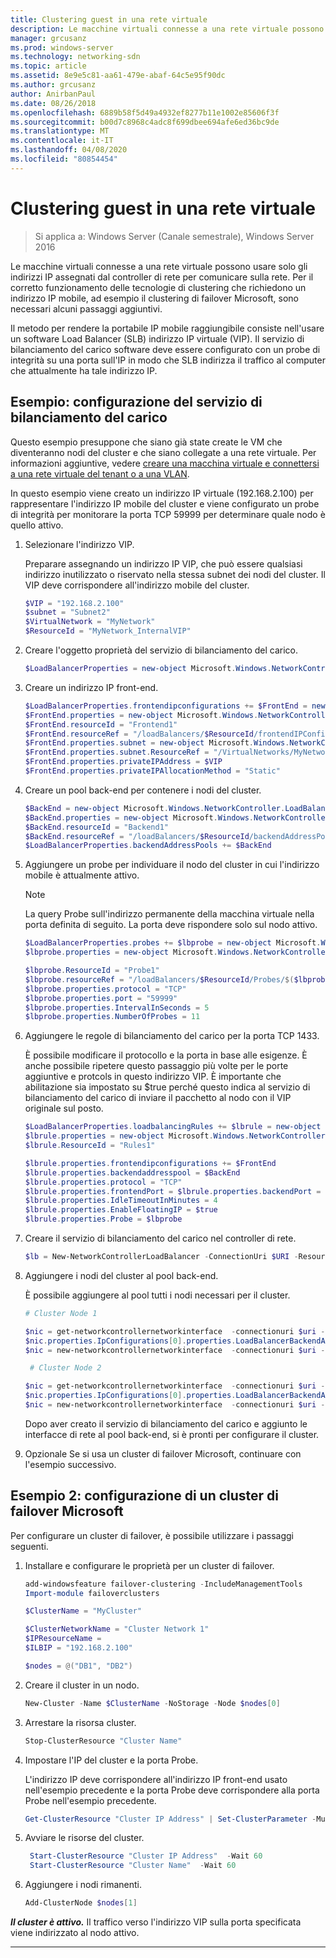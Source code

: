 ```yaml
---
title: Clustering guest in una rete virtuale
description: Le macchine virtuali connesse a una rete virtuale possono usare solo gli indirizzi IP assegnati dal controller di rete per comunicare sulla rete.  Per il corretto funzionamento delle tecnologie di clustering che richiedono un indirizzo IP mobile, ad esempio il clustering di failover Microsoft, sono necessari alcuni passaggi aggiuntivi.
manager: grcusanz
ms.prod: windows-server
ms.technology: networking-sdn
ms.topic: article
ms.assetid: 8e9e5c81-aa61-479e-abaf-64c5e95f90dc
ms.author: grcusanz
author: AnirbanPaul
ms.date: 08/26/2018
ms.openlocfilehash: 6889b58f5d49a4932ef8277b11e1002e85606f3f
ms.sourcegitcommit: b00d7c8968c4adc8f699dbee694afe6ed36bc9de
ms.translationtype: MT
ms.contentlocale: it-IT
ms.lasthandoff: 04/08/2020
ms.locfileid: "80854454"
---
```

# <a name="guest-clustering-in-a-virtual-network"></a>Clustering guest in una rete virtuale

>Si applica a: Windows Server (Canale semestrale), Windows Server 2016

Le macchine virtuali connesse a una rete virtuale possono usare solo gli indirizzi IP assegnati dal controller di rete per comunicare sulla rete.  Per il corretto funzionamento delle tecnologie di clustering che richiedono un indirizzo IP mobile, ad esempio il clustering di failover Microsoft, sono necessari alcuni passaggi aggiuntivi.

Il metodo per rendere la portabile IP mobile raggiungibile consiste nell'usare un software Load Balancer \(SLB\) indirizzo IP virtuale \(VIP\).  Il servizio di bilanciamento del carico software deve essere configurato con un probe di integrità su una porta sull'IP in modo che SLB indirizza il traffico al computer che attualmente ha tale indirizzo IP.


## <a name="example-load-balancer-configuration"></a>Esempio: configurazione del servizio di bilanciamento del carico

Questo esempio presuppone che siano già state create le VM che diventeranno nodi del cluster e che siano collegate a una rete virtuale.  Per informazioni aggiuntive, vedere [creare una macchina virtuale e connettersi a una rete virtuale del tenant o a una VLAN](https://technet.microsoft.com/windows-server-docs/networking/sdn/manage/create-a-tenant-vm).  

In questo esempio viene creato un indirizzo IP virtuale (192.168.2.100) per rappresentare l'indirizzo IP mobile del cluster e viene configurato un probe di integrità per monitorare la porta TCP 59999 per determinare quale nodo è quello attivo.

1. Selezionare l'indirizzo VIP.<p>Preparare assegnando un indirizzo IP VIP, che può essere qualsiasi indirizzo inutilizzato o riservato nella stessa subnet dei nodi del cluster.  Il VIP deve corrispondere all'indirizzo mobile del cluster.

   ```PowerShell
   $VIP = "192.168.2.100"
   $subnet = "Subnet2"
   $VirtualNetwork = "MyNetwork"
   $ResourceId = "MyNetwork_InternalVIP"
   ```

2. Creare l'oggetto proprietà del servizio di bilanciamento del carico.

   ```PowerShell
   $LoadBalancerProperties = new-object Microsoft.Windows.NetworkController.LoadBalancerProperties
   ```

3. Creare un indirizzo IP front\-end.

   ```PowerShell
   $LoadBalancerProperties.frontendipconfigurations += $FrontEnd = new-object Microsoft.Windows.NetworkController.LoadBalancerFrontendIpConfiguration
   $FrontEnd.properties = new-object Microsoft.Windows.NetworkController.LoadBalancerFrontendIpConfigurationProperties
   $FrontEnd.resourceId = "Frontend1"
   $FrontEnd.resourceRef = "/loadBalancers/$ResourceId/frontendIPConfigurations/$($FrontEnd.resourceId)"
   $FrontEnd.properties.subnet = new-object Microsoft.Windows.NetworkController.Subnet
   $FrontEnd.properties.subnet.ResourceRef = "/VirtualNetworks/MyNetwork/Subnets/Subnet2"
   $FrontEnd.properties.privateIPAddress = $VIP
   $FrontEnd.properties.privateIPAllocationMethod = "Static"
   ```

4. Creare un pool back\-end per contenere i nodi del cluster.

   ```PowerShell
   $BackEnd = new-object Microsoft.Windows.NetworkController.LoadBalancerBackendAddressPool
   $BackEnd.properties = new-object Microsoft.Windows.NetworkController.LoadBalancerBackendAddressPoolProperties
   $BackEnd.resourceId = "Backend1"
   $BackEnd.resourceRef = "/loadBalancers/$ResourceId/backendAddressPools/$($BackEnd.resourceId)"
   $LoadBalancerProperties.backendAddressPools += $BackEnd
   ```

5. Aggiungere un probe per individuare il nodo del cluster in cui l'indirizzo mobile è attualmente attivo. 

   >[!NOTE]
   >La query Probe sull'indirizzo permanente della macchina virtuale nella porta definita di seguito.  La porta deve rispondere solo sul nodo attivo. 

   ```PowerShell
   $LoadBalancerProperties.probes += $lbprobe = new-object Microsoft.Windows.NetworkController.LoadBalancerProbe
   $lbprobe.properties = new-object Microsoft.Windows.NetworkController.LoadBalancerProbeProperties

   $lbprobe.ResourceId = "Probe1"
   $lbprobe.resourceRef = "/loadBalancers/$ResourceId/Probes/$($lbprobe.resourceId)"
   $lbprobe.properties.protocol = "TCP"
   $lbprobe.properties.port = "59999"
   $lbprobe.properties.IntervalInSeconds = 5
   $lbprobe.properties.NumberOfProbes = 11
   ```

6. Aggiungere le regole di bilanciamento del carico per la porta TCP 1433.<p>È possibile modificare il protocollo e la porta in base alle esigenze.  È anche possibile ripetere questo passaggio più volte per le porte aggiuntive e protcols in questo indirizzo VIP.  È importante che abilitazione sia impostato su $true perché questo indica al servizio di bilanciamento del carico di inviare il pacchetto al nodo con il VIP originale sul posto.

   ```PowerShell
   $LoadBalancerProperties.loadbalancingRules += $lbrule = new-object Microsoft.Windows.NetworkController.LoadBalancingRule
   $lbrule.properties = new-object Microsoft.Windows.NetworkController.LoadBalancingRuleProperties
   $lbrule.ResourceId = "Rules1"

   $lbrule.properties.frontendipconfigurations += $FrontEnd
   $lbrule.properties.backendaddresspool = $BackEnd 
   $lbrule.properties.protocol = "TCP"
   $lbrule.properties.frontendPort = $lbrule.properties.backendPort = 1433 
   $lbrule.properties.IdleTimeoutInMinutes = 4
   $lbrule.properties.EnableFloatingIP = $true
   $lbrule.properties.Probe = $lbprobe
   ```

7. Creare il servizio di bilanciamento del carico nel controller di rete.

   ```PowerShell
   $lb = New-NetworkControllerLoadBalancer -ConnectionUri $URI -ResourceId $ResourceId -Properties $LoadBalancerProperties -Force
   ```

8. Aggiungere i nodi del cluster al pool back-end.<p>È possibile aggiungere al pool tutti i nodi necessari per il cluster.

   ```PowerShell
   # Cluster Node 1

   $nic = get-networkcontrollernetworkinterface  -connectionuri $uri -resourceid "ClusterNode1_Network-Adapter"
   $nic.properties.IpConfigurations[0].properties.LoadBalancerBackendAddressPools += $lb.properties.backendaddresspools[0]
   $nic = new-networkcontrollernetworkinterface  -connectionuri $uri -resourceid $nic.resourceid -properties $nic.properties -force

    # Cluster Node 2

   $nic = get-networkcontrollernetworkinterface  -connectionuri $uri -resourceid "ClusterNode2_Network-Adapter"
   $nic.properties.IpConfigurations[0].properties.LoadBalancerBackendAddressPools += $lb.properties.backendaddresspools[0]
   $nic = new-networkcontrollernetworkinterface  -connectionuri $uri -resourceid $nic.resourceid -properties $nic.properties -force
   ```

   Dopo aver creato il servizio di bilanciamento del carico e aggiunto le interfacce di rete al pool back-end, si è pronti per configurare il cluster.  

9. Opzionale Se si usa un cluster di failover Microsoft, continuare con l'esempio successivo. 

## <a name="example-2-configuring-a-microsoft-failover-cluster"></a>Esempio 2: configurazione di un cluster di failover Microsoft

Per configurare un cluster di failover, è possibile utilizzare i passaggi seguenti.

1. Installare e configurare le proprietà per un cluster di failover.

   ```PowerShell
   add-windowsfeature failover-clustering -IncludeManagementTools
   Import-module failoverclusters

   $ClusterName = "MyCluster"
   
   $ClusterNetworkName = "Cluster Network 1"
   $IPResourceName =  
   $ILBIP = "192.168.2.100" 

   $nodes = @("DB1", "DB2")
   ```

2. Creare il cluster in un nodo.

   ```PowerShell
   New-Cluster -Name $ClusterName -NoStorage -Node $nodes[0]
   ```

3. Arrestare la risorsa cluster.

   ```PowerShell
   Stop-ClusterResource "Cluster Name" 
   ```

4. Impostare l'IP del cluster e la porta Probe.<p>L'indirizzo IP deve corrispondere all'indirizzo IP front-end usato nell'esempio precedente e la porta Probe deve corrispondere alla porta Probe nell'esempio precedente.

   ```PowerShell
   Get-ClusterResource "Cluster IP Address" | Set-ClusterParameter -Multiple @{"Address"="$ILBIP";"ProbePort"="59999";"SubnetMask"="255.255.255.255";"Network"="$ClusterNetworkName";"EnableDhcp"=0}
   ```

5. Avviare le risorse del cluster.

   ```PowerShell
    Start-ClusterResource "Cluster IP Address"  -Wait 60 
    Start-ClusterResource "Cluster Name"  -Wait 60 
   ```

6. Aggiungere i nodi rimanenti.

   ```PowerShell
   Add-ClusterNode $nodes[1]
   ```

_**Il cluster è attivo.**_ Il traffico verso l'indirizzo VIP sulla porta specificata viene indirizzato al nodo attivo.

---
